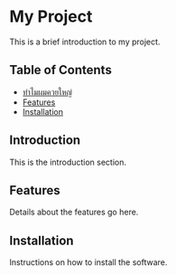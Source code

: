 # My Project

This is a brief introduction to my project.

## Table of Contents

- [ทำไมผมควยใหญ่](#introduction)
- [Features](#features)
- [Installation](#installation)

## Introduction

This is the introduction section.

## Features

Details about the features go here.

## Installation

Instructions on how to install the software.
